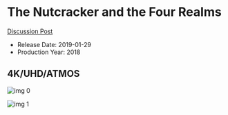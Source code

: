 # The Nutcracker and the Four Realms

[Discussion Post](https://www.avsforum.com/threads/bass-eq-for-filtered-movies.2995212/post-57504984)

* Release Date: 2019-01-29
* Production Year: 2018

## 4K/UHD/ATMOS

![img 0](https://i.imgur.com/33AnbLB.jpg)

![img 1](https://i.imgur.com/1sPWSYM.jpg)

